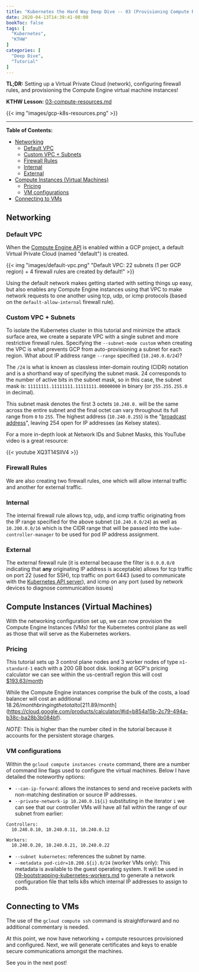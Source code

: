 ```yaml
---
title: "Kubernetes the Hard Way Deep Dive -- 03 (Provisioning Compute Resources)"
date: 2020-04-13T14:39:41-08:00
bookToc: false
tags: [
  "Kubernetes",
  "KTHW"
]
categories: [
  "Deep Dive",
  "Tutorial"
]
---
```

 
**TL;DR:** Setting up a Virtual Private Cloud (network), configuring firewall rules, and provisioning the Compute Engine virtual machine instances!

**KTHW Lesson:** [03-compute-resources.md](https://github.com/kelseyhightower/kubernetes-the-hard-way/blob/master/docs/03-compute-resources.md)

{{< img "images/gcp-k8s-resources.png" >}}

<!--more--> 

---
**Table of Contents:**
- [Networking](#networking)
  - [Default VPC](#default-vpc)
  - [Custom VPC + Subnets](#custom-vpc--subnets)
  - [Firewall Rules](#firewall-rules)
  - [Internal](#internal)
  - [External](#external)
- [Compute Instances (Virtual Machines)](#compute-instances-virtual-machines)
  - [Pricing](#pricing)
  - [VM configurations](#vm-configurations)
- [Connecting to VMs](#connecting-to-vms)

## Networking

### Default VPC

When the [Compute Engine API](https://console.cloud.google.com/apis/api/compute.googleapis.com/overview) is enabled within a GCP project, a default Virtual Private Cloud (named "default") is created. 

{{< img "images/default-vpc.png" "Default VPC: 22 subnets (1 per GCP region) + 4 firewall rules are created by default!" >}}

Using the default network makes getting started with setting things up easy, but also enables any Compute Engine instances using that VPC to make network requests to one another using tcp, udp, or icmp protocols (based on the `default-allow-internal` firewall rule). 

### Custom VPC + Subnets

To isolate the Kubernetes cluster in this tutorial and minimize the attack surface area, we create a separate VPC with a single subnet and more restrictive firewall rules. Specifying the `--subnet-mode custom` when creating the VPC is what prevents GCP from auto-provisioning a subnet for each region. What about IP address range `--range` specified (`10.240.0.0/24`)?

The `/24` is what is known as classless inter-domain routing (CIDR) notation and is a shorthand way of specifying the subnet mask. 24 corresponds to the number of active bits in the subnet mask, so in this case, the subnet mask is: `11111111.11111111.11111111.00000000` in binary (or `255.255.255.0` in decimal).

This subnet mask denotes the first 3 octets `10.240.0.` will be the same across the entire subnet and the final octet can vary throughout its full range from `0` to `255`. The highest address (`10.240.0.255`) is the "[broadcast address](https://en.wikipedia.org/wiki/Broadcast_address)", leaving 254 open for IP addresses (as Kelsey states).

For a more in-depth look at Network IDs and Subnet Masks, this YouTube video is a great resource:

{{< youtube XQ3T14SIlV4 >}}

### Firewall Rules 

We are also creating two firewall rules, one which will allow internal traffic and another for external traffic.

### Internal

The internal firewall rule allows tcp, udp, and icmp traffic originating from the IP range specified for the above subnet (`10.240.0.0/24`) as well as `10.200.0.0/16` which is the CIDR range that will be passed into the `kube-controller-manager` to be used for pod IP address assignment.

### External

The external firewall rule (it is external because the filter is `0.0.0.0/0` indicating that **any** originating IP address is acceptable) allows for tcp traffic on port 22 (used for SSH), tcp traffic on port 6443 (used to communicate with the [Kubernetes API server](https://kubernetes.io/docs/reference/access-authn-authz/controlling-access/#transport-security)), and icmp on any port (used by network devices to diagnose communication issues)

## Compute Instances (Virtual Machines)

With the networking configuration set up, we can now provision the Compute Engine Instances (VMs) for the Kubernetes control plane as well as those that will serve as the Kubernetes workers.

### Pricing

This tutorial sets up 3 control plane nodes and 3 worker nodes of type `n1-standard-1` each with a 200 GB boot disk. looking at GCP's pricing calculator we can see within the us-central1 region this will cost [$193.63/month](https://cloud.google.com/products/calculator#id=b7572205-01ef-4498-8e16-c11059136362)

While the Compute Engine instances comprise the bulk of the costs, a load balancer will cost an additional $18.26/month bringing the total to [$211.89/month](https://cloud.google.com/products/calculator/#id=b854a15b-2c79-494a-b38c-ba28b3b084bf). 

*NOTE:* This is higher than the number cited in the tutorial because it accounts for the persistent storage charges.

### VM configurations

Within the `gcloud compute instances create` command, there are a number of command line flags used to configure the virtual machines. Below I have detailed the noteworthy options:

  - `--can-ip-forward`: allows the instances to send and receive packets with non-matching destination or source IP addresses.
  - `--private-network-ip 10.240.0.1${i}` substituting in the iterator `i` we can see that our controller VMs will have all fall within the range of our subnet from earlier:
```
Controllers:
  10.240.0.10, 10.240.0.11, 10.240.0.12
```
```
Workers:
  10.240.0.20, 10.240.0.21, 10.240.0.22
```
  - `--subnet kubernetes`: references the subnet by name.
  - `--metadata pod-cidr=10.200.${i}.0/24` (worker VMs only): This metadata is available to the guest operating system. It will be used in [09-bootstrapping-kubernetes-workers.md](https://github.com/kelseyhightower/kubernetes-the-hard-way/blob/master/docs/09-bootstrapping-kubernetes-workers.md) to generate a network configuration file that tells k8s which internal IP addresses to assign to pods.

## Connecting to VMs

The use of the `gcloud compute ssh` command is straightforward and no additional commentary is needed.

At this point, we now have networking + compute resources provisioned and configured. Next, we will generate certificates and keys to enable secure communications amongst the machines.

See you in the next post!
